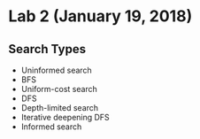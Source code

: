 # Lab 2 (January 19, 2018)
## Search Types
* Uninformed search
* BFS
* Uniform-cost search
* DFS
* Depth-limited search
* Iterative deepening DFS
* Informed search
